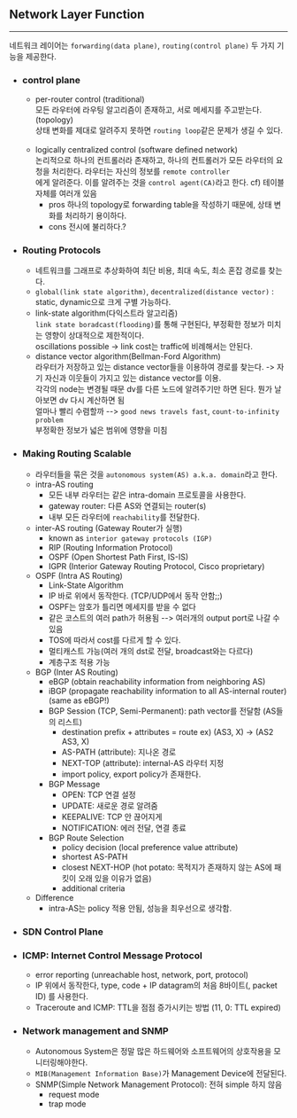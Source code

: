 ## Network Layer Function

- - -
네트워크 레이어는 `forwarding(data plane)`, `routing(control plane)` 두 가지 기능을 제공한다.

- ### control plane
	- per-router control (traditional)  
	  모든 라우터에 라우팅 알고리즘이 존재하고, 서로 메세지를 주고받는다. (topology)  
	  상태 변화를 제대로 알려주지 못하면 `routing loop`같은 문제가 생길 수 있다.<br><br>
	- logically centralized control (software defined network)      
	  논리적으로 하나의 컨트롤러라 존재하고, 하나의 컨트롤러가 모든 라우터의 요청을 처리한다. 라우터는 자신의 정보를 `remote controller`  
	  에게 알려준다. 이를 알려주는 것을 `control agent(CA)`라고 한다. cf) 테이블 자체를 여러개 있음
		- pros 하나의 topology로 forwarding table을 작성하기 때문에, 상태 변화를 처리하기 용이하다.
		- cons 전시에 불리하다.?
- ### Routing Protocols
	- 네트워크를 그래프로 추상화하여 최단 비용, 최대 속도, 최소 혼잡 경로를 찾는다.
	- `global(link state algorithm)`, `decentralized(distance vector)` : static, dynamic으로 크게 구별 가능하다.
	- link-state algorithm(다익스트라 알고리즘)  
	  `link state boradcast(flooding)`를 통해 구현된다, 부정확한 정보가 미치는 영향이 상대적으로 제한적이다.  
	  oscillations possible -> link cost는 traffic에 비례해서는 안된다.
	- distance vector algorithm(Bellman-Ford Algorithm)  
	  라우터가 저장하고 있는 distance vector들을 이용하여 경로를 찾는다. -> 자기 자신과 이웃들이 가지고 있는 distance vector를 이용.  
	  각각의 node는 변경될 때문 dv를 다른 노드에 알려주기만 하면 된다. 뭔가 날아보면 dv 다시 계산하면 됨  
	  얼마나 빨리 수렴할까 --> `good news travels fast`, `count-to-infinity problem`  
	  부정확한 정보가 넓은 범위에 영향을 미침
- ### Making Routing Scalable
	- 라우터들을 묶은 것을 `autonomous system(AS) a.k.a. domain`라고 한다.  
	- intra-AS routing
	  - 모든 내부 라우터는 같은 intra-domain 프로토콜을 사용한다.
	  - gateway router: 다른 AS와 연결되는 router(s)
	  - 내부 모든 라우터에 `reachability`를 전달한다.
	- inter-AS routing (Gateway Router가 실행)
	  - known as `interior gateway protocols (IGP)`
	  - RIP (Routing Information Protocol)
	  - OSPF (Open Shortest Path First, IS-IS)
	  - IGPR (Interior Gateway Routing Protocol, Cisco proprietary)
	- OSPF (Intra AS Routing)
	  - Link-State Algorithm
	  - IP 바로 위에서 동작한다. (TCP/UDP에서 동작 안함;;)
	  - OSPF는 암호가 틀리면 메세지를 받을 수 없다
	  - 같은 코스트의 여러 path가 허용됨 --> 여러개의 output port로 나갈 수 있음
	  - TOS에 따라서 cost를 다르게 할 수 있다.
	  - 멀티캐스트 가능(여러 개의 dst로 전달, broadcast와는 다르다)
	  - 계층구조 적용 가능
	- BGP (Inter AS Routing)
	  - eBGP (obtain reachability information from neighboring AS)
	  - iBGP (propagate reachability information to all AS-internal router) (same as eBGP!)
	  - BGP Session (TCP, Semi-Permanent): path vector를 전달함 (AS들의 리스트)
	    - destination prefix + attributes = route ex) (AS3, X) -> (AS2 AS3, X)
		- AS-PATH (attribute): 지나온 경로
		- NEXT-TOP (attribute): internal-AS 라우터 지정
		- import policy, export policy가 존재한다.
	  - BGP Message
		- OPEN: TCP 연결 설정
		- UPDATE: 새로운 경로 알려줌
		- KEEPALIVE: TCP 안 끊어지게
		- NOTIFICATION: 에러 전달, 연결 종료
	  - BGP Route Selection
		- policy decision (local preference value attribute)
		- shortest AS-PATH
		- closest NEXT-HOP (hot potato: 목적지가 존재하지 않는 AS에 패킷이 오래 있을 이유가 없음)
		- additional criteria
	- Difference
		- intra-AS는 policy 적용 안됨, 성능을 최우선으로 생각함.
- ### SDN Control Plane
- ### ICMP: Internet Control Message Protocol
  - error reporting (unreachable host, network, port, protocol)
  - IP 위에서 동작한다, type, code + IP datagram의 처음 8바이트(, packet ID) 를 사용한다.
  - Traceroute and ICMP: TTL을 점점 증가시키는 방법 (11, 0: TTL expired)
- ### Network management and SNMP
  - Autonomous System은 정말 많은 하드웨어와 소프트웨어의 상호작용을 모니터링해야한다.
  - `MIB(Management Information Base)`가 Management Device에 전달된다.
  - SNMP(Simple Network Management Protocol): 전혀 simple 하지 않음
	- request mode
	- trap mode
